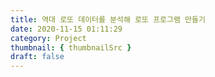 ```yaml
---
title: 역대 로또 데이터를 분석해 로또 프로그램 만들기
date: 2020-11-15 01:11:29
category: Project
thumbnail: { thumbnailSrc }
draft: false
---
```


